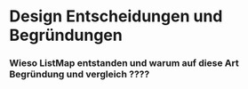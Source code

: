 # Design Entscheidungen und Begründungen

### Wieso ListMap entstanden und warum auf diese Art Begründung und vergleich ????



